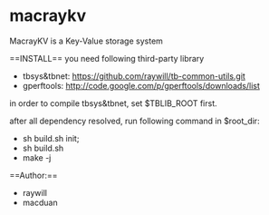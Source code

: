 macraykv
========

MacrayKV is a Key-Value storage system

==INSTALL==
you need following third-party library
* tbsys&tbnet: https://github.com/raywill/tb-common-utils.git
* gperftools: http://code.google.com/p/gperftools/downloads/list

in order to compile tbsys&tbnet, set $TBLIB_ROOT first.

after all dependency resolved, run following command in $root_dir:
* sh build.sh init;
* sh build.sh
* make -j

==Author:==
* raywill
* macduan
